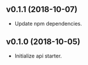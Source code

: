 ## v0.1.1 (2018-10-07)

* Update npm dependencies.

## v0.1.0 (2018-10-05)

* Initialize api starter.
